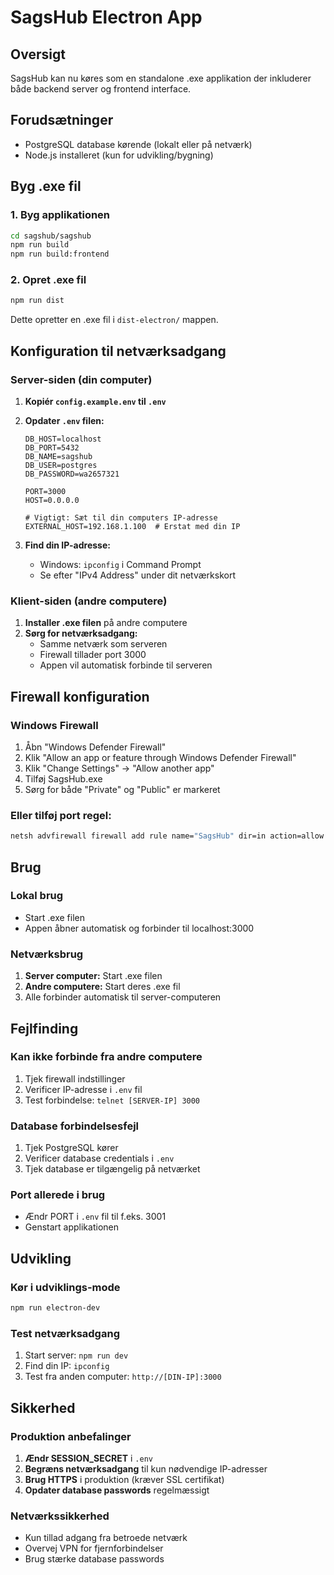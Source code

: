 # SagsHub Electron App

## Oversigt
SagsHub kan nu køres som en standalone .exe applikation der inkluderer både backend server og frontend interface.

## Forudsætninger
- PostgreSQL database kørende (lokalt eller på netværk)
- Node.js installeret (kun for udvikling/bygning)

## Byg .exe fil

### 1. Byg applikationen
```bash
cd sagshub/sagshub
npm run build
npm run build:frontend
```

### 2. Opret .exe fil
```bash
npm run dist
```

Dette opretter en .exe fil i `dist-electron/` mappen.

## Konfiguration til netværksadgang

### Server-siden (din computer)
1. **Kopiér `config.example.env` til `.env`**
2. **Opdater `.env` filen:**
   ```env
   DB_HOST=localhost
   DB_PORT=5432
   DB_NAME=sagshub
   DB_USER=postgres
   DB_PASSWORD=wa2657321
   
   PORT=3000
   HOST=0.0.0.0
   
   # Vigtigt: Sæt til din computers IP-adresse
   EXTERNAL_HOST=192.168.1.100  # Erstat med din IP
   ```

3. **Find din IP-adresse:**
   - Windows: `ipconfig` i Command Prompt
   - Se efter "IPv4 Address" under dit netværkskort

### Klient-siden (andre computere)
1. **Installer .exe filen** på andre computere
2. **Sørg for netværksadgang:**
   - Samme netværk som serveren
   - Firewall tillader port 3000
   - Appen vil automatisk forbinde til serveren

## Firewall konfiguration

### Windows Firewall
1. Åbn "Windows Defender Firewall"
2. Klik "Allow an app or feature through Windows Defender Firewall"
3. Klik "Change Settings" → "Allow another app"
4. Tilføj SagsHub.exe
5. Sørg for både "Private" og "Public" er markeret

### Eller tilføj port regel:
```cmd
netsh advfirewall firewall add rule name="SagsHub" dir=in action=allow protocol=TCP localport=3000
```

## Brug

### Lokal brug
- Start .exe filen
- Appen åbner automatisk og forbinder til localhost:3000

### Netværksbrug
1. **Server computer:** Start .exe filen
2. **Andre computere:** Start deres .exe fil
3. Alle forbinder automatisk til server-computeren

## Fejlfinding

### Kan ikke forbinde fra andre computere
1. Tjek firewall indstillinger
2. Verificer IP-adresse i `.env` fil
3. Test forbindelse: `telnet [SERVER-IP] 3000`

### Database forbindelsesfejl
1. Tjek PostgreSQL kører
2. Verificer database credentials i `.env`
3. Tjek database er tilgængelig på netværket

### Port allerede i brug
- Ændr PORT i `.env` fil til f.eks. 3001
- Genstart applikationen

## Udvikling

### Kør i udviklings-mode
```bash
npm run electron-dev
```

### Test netværksadgang
1. Start server: `npm run dev`
2. Find din IP: `ipconfig`
3. Test fra anden computer: `http://[DIN-IP]:3000`

## Sikkerhed

### Produktion anbefalinger
1. **Ændr SESSION_SECRET** i `.env`
2. **Begræns netværksadgang** til kun nødvendige IP-adresser
3. **Brug HTTPS** i produktion (kræver SSL certifikat)
4. **Opdater database passwords** regelmæssigt

### Netværkssikkerhed
- Kun tillad adgang fra betroede netværk
- Overvej VPN for fjernforbindelser
- Brug stærke database passwords 